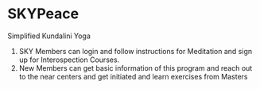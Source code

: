 SKYPeace
========

Simplified Kundalini Yoga

1. SKY Members can login and follow instructions for Meditation and sign up for Interospection Courses.
2. New Members can get basic information of this program and reach out to the near centers and get initiated and learn exercises from Masters
